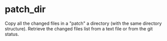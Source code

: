 patch_dir
=========

Copy all the changed files in a "patch" a directory (with the same directory structure). Retrieve the changed files list from a text file or from the git status.